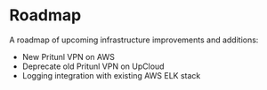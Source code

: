 # Roadmap

A roadmap of upcoming infrastructure improvements and additions:

* New Pritunl VPN on AWS
* Deprecate old Pritunl VPN on UpCloud
* Logging integration with existing AWS ELK stack



